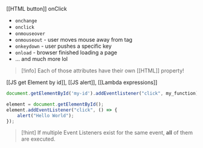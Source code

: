 [[HTML button]] onClick

- `onchange`
- `onclick`
- `onmouseover`
- `onmouseout` - user moves mouse away from tag
- `onkeydown` - user pushes a specific key
- `onload` - browser finished loading a page
- ... and much more lol
> [!info] Each of those attributes have their own [[HTML]] property!

[[JS get Element by id]], [[JS alert]], [[Lambda expressions]]
```js
document.getElementById('my-id').addEventlistener("click", my_function);

element = document.getElementById();
element.addEventListener("click", () => {
	alert("Hello World");
});
```

> [!hint] If multiple Event Listeners exist for the same event, **all** of them are executed.